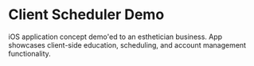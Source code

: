 # Client Scheduler Demo
iOS application concept demo'ed to an esthetician business. App showcases client-side education, scheduling, and account management functionality.
